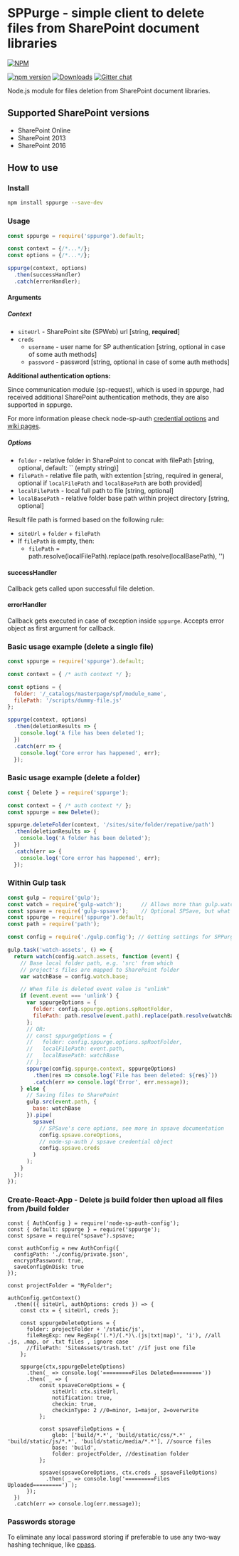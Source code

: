 # SPPurge - simple client to delete files from SharePoint document libraries

[![NPM](https://nodei.co/npm/sppurge.png?mini=true&downloads=true&downloadRank=true&stars=true)](https://nodei.co/npm/sppurge/)

[![npm version](https://badge.fury.io/js/sppurge.svg)](https://badge.fury.io/js/sppurge)
[![Downloads](https://img.shields.io/npm/dm/sppurge.svg)](https://www.npmjs.com/package/sppurge)
[![Gitter chat](https://badges.gitter.im/gitterHQ/gitter.png)](https://gitter.im/sharepoint-node/Lobby)

Node.js module for files deletion from SharePoint document libraries.

## Supported SharePoint versions

- SharePoint Online
- SharePoint 2013
- SharePoint 2016

## How to use

### Install

```bash
npm install sppurge --save-dev
```

### Usage

```javascript
const sppurge = require('sppurge').default;

const context = {/*...*/};
const options = {/*...*/};

sppurge(context, options)
  .then(successHandler)
  .catch(errorHandler);
```

#### Arguments

##### Context

- `siteUrl` - SharePoint site (SPWeb) url [string, **required**]
- `creds`
  - `username` - user name for SP authentication [string, optional in case of some auth methods]
  - `password` - password [string, optional in case of some auth methods]

**Additional authentication options:**

Since communication module (sp-request), which is used in sppurge, had received additional SharePoint authentication methods, they are also supported in sppurge.

For more information please check node-sp-auth [credential options](https://github.com/s-KaiNet/node-sp-auth#params) and [wiki pages](https://github.com/s-KaiNet/node-sp-auth/wiki).

##### Options

- `folder` - relative folder in SharePoint to concat with filePath [string, optional, default: `` (empty string)]
- `filePath` - relative file path, with extention [string, required in general, optional if `localFilePath` and `localBasePath` are both provided]
- `localFilePath` - local full path to file [string, optional]
- `localBasePath` - relative folder base path within project directory [string, optional]

Result file path is formed based on the following rule:

- `siteUrl` + `folder` + `filePath`
- If `filePath` is empty, then:
  - `filePath` = path.resolve(localFilePath).replace(path.resolve(localBasePath), '')

#### successHandler

Callback gets called upon successful file deletion.

#### errorHandler

Callback gets executed in case of exception inside `sppurge`. Accepts error object as first argument for callback.

### Basic usage example (delete a single file)

```javascript
const sppurge = require('sppurge').default;

const context = { /* auth context */ };

const options = {
  folder: '/_catalogs/masterpage/spf/module_name',
  filePath: '/scripts/dummy-file.js'
};

sppurge(context, options)
  .then(deletionResults => {
    console.log('A file has been deleted');
  })
  .catch(err => {
    console.log('Core error has happened', err);
  });
```

### Basic usage example (delete a folder)

```javascript
const { Delete } = require('sppurge');

const context = { /* auth context */ };
const sppurge = new Delete();

sppurge.deleteFolder(context, '/sites/site/folder/repative/path')
  .then(deletionResults => {
    console.log('A folder has been deleted');
  })
  .catch(err => {
    console.log('Core error has happened', err);
  });
```

### Within Gulp task

```javascript
const gulp = require('gulp');
const watch = require('gulp-watch');      // Allows more than gulp.watch, is recommended
const spsave = require('gulp-spsave');    // Optional SPSave, but what is the reason to use SPPurge without SPSave?
const sppurge = require('sppurge').default;
const path = require('path');

const config = require('./gulp.config'); // Getting settings for SPPurge and SPSave

gulp.task('watch-assets', () => {
  return watch(config.watch.assets, function (event) {
    // Base local folder path, e.g. 'src' from which
    // project's files are mapped to SharePoint folder
    var watchBase = config.watch.base;

    // When file is deleted event value is "unlink"
    if (event.event === 'unlink') {
      var sppurgeOptions = {
        folder: config.sppurge.options.spRootFolder,
        filePath: path.resolve(event.path).replace(path.resolve(watchBase), '')
      };
      // OR:
      // const sppurgeOptions = {
      //   folder: config.sppurge.options.spRootFolder,
      //   localFilePath: event.path,
      //   localBasePath: watchBase
      // };
      sppurge(config.sppurge.context, sppurgeOptions)
        .then(res => console.log(`File has been deleted: ${res}`))
        .catch(err => console.log('Error', err.message));
    } else {
      // Saving files to SharePoint
      gulp.src(event.path, {
        base: watchBase
      }).pipe(
        spsave(
          // SPSave's core options, see more in spsave documentation
          config.spsave.coreOptions,
          // node-sp-auth / spsave credential object
          config.spsave.creds
        )
      );
    }
  });
});
```


### Create-React-App - Delete js build folder then upload all files from /build folder

```
const { AuthConfig } = require('node-sp-auth-config');
const { default: sppurge } = require('sppurge');
const spsave = require("spsave").spsave;

const authConfig = new AuthConfig({
  configPath: './config/private.json',
  encryptPassword: true,
  saveConfigOnDisk: true
});

const projectFolder = "MyFolder";

authConfig.getContext()
  .then(({ siteUrl, authOptions: creds }) => {
    const ctx = { siteUrl, creds };

    const sppurgeDeleteOptions = {
      folder: projectFolder + '/static/js',
      fileRegExp: new RegExp('(.*)/(.*)\.(js|txt|map)', 'i'), //all .js, .map, or .txt files , ignore case
      //filePath: 'SiteAssets/trash.txt' //if just one file
    };

    sppurge(ctx,sppurgeDeleteOptions)
      .then(_ => console.log('=========Files Deleted========='))
      .then( _ => {
          const spsaveCoreOptions = {
              siteUrl: ctx.siteUrl,
              notification: true,
              checkin: true,
              checkinType: 2 //0=minor, 1=major, 2=overwrite
          };

          const spsaveFileOptions = {
              glob: ['build/*.*', 'build/static/css/*.*' , 'build/static/js/*.*', 'build/static/media/*.*'], //source files
              base: 'build',
              folder: projectFolder, //destination folder
          };

          spsave(spsaveCoreOptions, ctx.creds , spsaveFileOptions)
            .then( _ => console.log('=========Files Uploaded=========') );
      });
  })
  .catch(err => console.log(err.message));
```


### Passwords storage

To eliminate any local password storing if preferable to use any two-way hashing technique, like [cpass](https://github.com/koltyakov/cpass).
